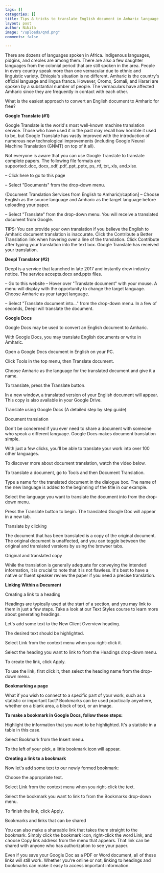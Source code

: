 ```yaml
---
tags: []
categories: []
title: Tips & tricks to translate English document in Amharic language with Google
layout: post
author: Nikita
image: "/uploads/qnd.png"
comments: false

---
```

There are dozens of languages spoken in Africa. Indigenous languages, pidgins, and creoles are among them. There are also a few daughter languages from the colonial period that are still spoken in the area. People in every country speak more than one vernacular due to ethnic and linguistic variety. Ethiopia's situation is no different. Amharic is the country's official language and lingua franca. However, Oromo, Somali, and Harari are spoken by a substantial number of people. The vernaculars have affected Amharic since they are frequently in contact with each other.

What is the easiest approach to convert an English document to Amharic for free?

**Google Translate (#1)**

Google Translate is the world's most well-known machine translation service. Those who have used it in the past may recall how horrible it used to be, but Google Translate has vastly improved with the introduction of numerous new technological improvements (including Google Neural Machine Translation (GNMT) on top of it all).

Not everyone is aware that you can use Google Translate to translate complete papers. The following file formats are supported:.doc,.docx,.odf,.pdf,.ppt,.pptx,.ps,.rtf,.txt,.xls, and.xlsx.

– Click here to go to this page

– Select "Documents" from the drop-down menu.

(Document Translation Services from English to Amharic)/caption\] – Choose English as the source language and Amharic as the target language before uploading your paper.

– Select "Translate" from the drop-down menu. You will receive a translated document from Google.

TIPS: You can provide your own translation if you believe the English to Amharic document translation is inaccurate. Click the Contribute a Better Translation link when hovering over a line of the translation. Click Contribute after typing your translation into the text box. Google Translate has received your translation.

**Deepl Translator (#2)**

Deepl is a service that launched in late 2017 and instantly drew industry notice. The service accepts.docx and.pptx files.

– Go to this website – Hover over "Translate document" with your mouse. A menu will display with the opportunity to change the target language. Choose Amharic as your target language.

– Select "Translate document into..." from the drop-down menu. In a few of seconds, Deepl will translate the document.

**Google Docs**

Google Docs may be used to convert an English document to Amharic.

With Google Docs, you may translate English documents or write in Amharic.

Open a Google Docs document in English on your PC.

Click Tools in the top menu, then Translate document.

Choose Amharic as the language for the translated document and give it a name.

To translate, press the Translate button.

In a new window, a translated version of your English document will appear. This copy is also available in your Google Drive.

Translate using Google Docs (A detailed step by step guide)

Document translation

Don't be concerned if you ever need to share a document with someone who speak a different language. Google Docs makes document translation simple.

With just a few clicks, you'll be able to translate your work into over 100 other languages.

To discover more about document translation, watch the video below.

To translate a document, go to Tools and then Document Translation.

Type a name for the translated document in the dialogue box. The name of the new language is added to the beginning of the title in our example.

Select the language you want to translate the document into from the drop-down menu.

Press the Translate button to begin. The translated Google Doc will appear in a new tab.

Translate by clicking

The document that has been translated is a copy of the original document. The original document is unaffected, and you can toggle between the original and translated versions by using the browser tabs.

Original and translated copy

While the translation is generally adequate for conveying the intended information, it is crucial to note that it is not flawless. It's best to have a native or fluent speaker review the paper if you need a precise translation.

**Linking Within a Document**

Creating a link to a heading

Headings are typically used at the start of a section, and you may link to them in just a few steps. Take a look at our Text Styles course to learn more about generating headings.

Let's add some text to the New Client Overview heading.

The desired text should be highlighted.

Select Link from the context menu when you right-click it.

Select the heading you want to link to from the Headings drop-down menu.

To create the link, click Apply.

To use the link, first click it, then select the heading name from the drop-down menu.

**Bookmarking a page**

What if you wish to connect to a specific part of your work, such as a statistic or important fact? Bookmarks can be used practically anywhere, whether on a blank area, a block of text, or an image.

**To make a bookmark in Google Docs, follow these steps:**

Highlight the information that you want to be highlighted. It's a statistic in a table in this case.

Select Bookmark from the Insert menu.

To the left of your pick, a little bookmark icon will appear.

**Creating a link to a bookmark**

Now let's add some text to our newly formed bookmark:

Choose the appropriate text.

Select Link from the context menu when you right-click the text.

Select the bookmark you want to link to from the Bookmarks drop-down menu.

To finish the link, click Apply.

Bookmarks and links that can be shared

You can also make a shareable link that takes them straight to the bookmark. Simply click the bookmark icon, right-click the word Link, and choose Copy link address from the menu that appears. That link can be shared with anyone who has authorization to see your paper.

Even if you save your Google Doc as a PDF or Word document, all of these links will still work. Whether you're online or not, linking to headings and bookmarks can make it easy to access important information.